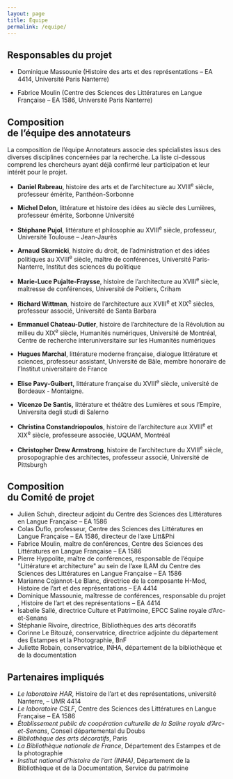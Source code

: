 ```yaml
---
layout: page
title: Équipe
permalink: /equipe/
---
```


## Responsables du projet

-   Dominique Massounie 
    (Histoire des arts et des représentations – EA 4414, Université Paris Nanterre)

-   Fabrice Moulin 
    (Centre des Sciences des Littératures en Langue Française – EA 1586, Université Paris Nanterre)

## Composition <br/>de l’équipe des annotateurs

La composition de l’équipe Annotateurs associe des spécialistes issus des diverses disciplines concernées par la recherche. La liste ci-dessous comprend les chercheurs ayant déjà confirmé leur participation et leur intérêt pour le projet.

-   **Daniel Rabreau**, histoire des arts et de l’architecture au XVIII<sup>e</sup> siècle, professeur émérite, Panthéon-Sorbonne

-   **Michel Delon**, littérature et histoire des idées au siècle des Lumières, professeur émérite, Sorbonne Université

-   **Stéphane Pujol**, littérature et philosophie au XVIII<sup>e</sup> siècle, professeur, Université Toulouse – Jean-Jaurès

-   **Arnaud Skornicki**, histoire du droit, de l’administration et des idées politiques au XVIII<sup>e</sup> siècle, maître de conférences, Université Paris-Nanterre, Institut des sciences du politique

-   **Marie-Luce Pujalte-Fraysse**, histoire de l’architecture au XVIII<sup>e</sup> siècle, maîtresse de conférences, Université de Poitiers, Criham

-   **Richard Wittman**, histoire de l’architecture aux XVIII<sup>e</sup> et XIX<sup>e</sup> siècles, professeur associé, Université de Santa Barbara

-   **Emmanuel Chateau-Dutier**, histoire de l’architecture de la Révolution au milieu du XIX<sup>e</sup> siècle, Humanités numériques, Université de Montréal, Centre de recherche interuniversitaire sur les Humanités numériques

-   **Hugues Marchal**, littérature moderne française, dialogue littérature et sciences, professeur assistant, Université de Bâle, membre honoraire de l’Institut universitaire de France

-   **Elise Pavy-Guibert,** littérature française du XVIII<sup>e</sup> siècle, université de Bordeaux - Montaigne.

-   **Vicenzo De Santis,** littérature et théâtre des Lumières et sous l’Empire, Universita degli studi di Salerno

-   **Christina Constandriopoulos**, histoire de l’architecture aux XVIII<sup>e</sup> et XIX<sup>e</sup> siècle, professeure associée, UQUAM, Montréal

-   **Christopher Drew Armstrong**, histoire de l’architecture du XVIII<sup>e</sup> siècle, prosopographie des architectes, professeur associé, Université de Pittsburgh

## Composition <br/>du Comité de projet

-   Julien Schuh, directeur adjoint du Centre des Sciences des Littératures en Langue Française – EA 1586
-   Colas Duflo, professeur, Centre des Sciences des Littératures en Langue Française – EA 1586, directeur de l’axe Litt&Phi
-   Fabrice Moulin, maître de conférences, Centre des Sciences des Littératures en Langue Française – EA 1586
-   Pierre Hyppolite, maître de conférences, responsable de l’équipe "Littérature et architecture" au sein de l’axe ILAM du Centre des Sciences des Littératures en Langue Française – EA 1586
-   Marianne Cojannot-Le Blanc, directrice de la composante H-Mod, Histoire de l’art et des représentations – EA 4414
-   Dominique Massounie, maîtresse de conférences, responsable du projet , Histoire de l’art et des représentations – EA 4414
-   Isabelle Sallé, directrice Culture et Patrimoine, EPCC Saline royale d’Arc-et-Senans
-   Stéphanie Rivoire, directrice, Bibliothèques des arts décoratifs
-   Corinne Le Bitouzé, conservatrice, directrice adjointe du département des Estampes et la Photographie, BnF
-   Juliette Robain, conservatrice, INHA, département de la bibliothèque et de la documentation

## Partenaires impliqués

- *Le laboratoire HAR*, Histoire de l’art et des représentations, université Nanterre, – UMR 4414
- *Le laboratoire CSLF*, Centre des Sciences des Littératures en Langue Française – EA 1586
- *Établissement public de coopération culturelle de la Saline royale d’Arc-et-Senans*, Conseil départemental du Doubs
- *Bibliothèque des arts décoratifs*, Paris
- *La Bibliothèque nationale de France*, Département des Estampes et de la photographie
- *Institut national d’histoire de l’art (INHA)*, Département de la Bibliothèque et de la Documentation, Service du patrimoine